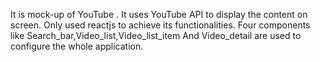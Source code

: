 It is mock-up of YouTube .
It uses YouTube API to display the content on screen.
Only used reactjs to achieve its functionalities.
Four components like Search_bar,Video_list,Video_list_item And Video_detail are used to configure the whole application.

